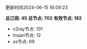 更新时间2024-06-15 16:09:23

**总订阅: 45**
**总节点: 702**
**有效节点: 182**
- v2ray节点: 101
- trojan节点: 12
- ss节点: 69
